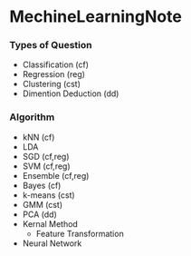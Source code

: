 # MechineLearningNote
### Types of Question
- Classification (cf)
- Regression (reg)
- Clustering (cst)
- Dimention Deduction (dd)
### Algorithm
- kNN (cf)
- LDA
- SGD (cf,reg)
- SVM (cf,reg)
- Ensemble (cf,reg)
- Bayes (cf)
- k-means (cst)
- GMM (cst)
- PCA (dd)
- Kernal Method
  - Feature Transformation
- Neural Network
